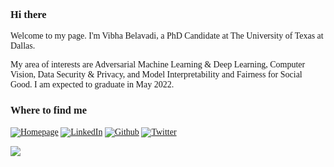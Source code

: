 <span style="font-family:Trebuchet MS">
<h3> Hi there 👋</h3>

Welcome to my page. I'm Vibha Belavadi, a PhD Candidate at The University of Texas at Dallas.

My area of interests are Adversarial Machine Learning & Deep Learning, Computer Vision, Data Security & Privacy, and Model Interpretability and Fairness for Social Good. I am expected to graduate in May 2022.  
  
<!--
**VibhaBelavadi/VibhaBelavadi** is a ✨ _special_ ✨ repository because its `README.md` (this file) appears on your GitHub profile.

Here are some ideas to get you started:

- 🔭 I’m currently working on ...
- 🌱 I’m currently learning ...
- 👯 I’m looking to collaborate on ...
- 🤔 I’m looking for help with ...
- 💬 Ask me about ...
- 📫 How to reach me: 
- ⚡ Fun fact: ...
-->

<!--
<h3>Things I code with</h3>
<p align="center" style="display:flex; flex-direction:column; margin-top: 1rem;">
  <img align="center" src="https://github-readme-stats.vercel.app/api/top-langs/?username=VibhaBelavadi&theme=nightowl&layout=compact&hide=javascript,Shell,Ruby,C++,CSS,%20SCSS,%20HTML&langs_count=8"> 
</p>
-->

<h3>Where to find me</h3>
<p><a href="https://vibhabelavadi.github.io" target="_blank"><img alt="Homepage" src="https://img.shields.io/badge/homepage-%2312100E.svg?&style=for-the-badge&logo=homepage&logoColor=white" /></a> <a href="https://www.linkedin.com/in/vibhabelavadi" target="_blank"><img alt="LinkedIn" src="https://img.shields.io/badge/linkedin-%230077B5.svg?&style=for-the-badge&logo=linkedin&logoColor=white" /></a> <a href="https://github.com/VibhaBelavadi" target="_blank"><img alt="Github" src="https://img.shields.io/badge/GitHub-%2312100E.svg?&style=for-the-badge&logo=Github&logoColor=white" /></a> <a href="https://twitter.com/Vibha_Belavadi" target="_blank"><img alt="Twitter" src="https://img.shields.io/badge/twitter-%231DA1F2.svg?&style=for-the-badge&logo=twitter&logoColor=white" /></a>
</p>
</span>

![](https://github-profile-summary-cards.vercel.app/api/cards/profile-details?username=VibhaBelavadi)
